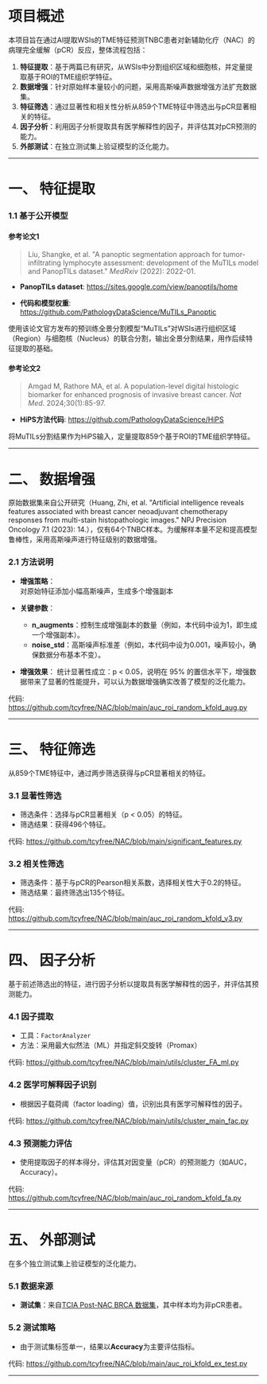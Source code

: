 # 项目概述

本项目旨在通过AI提取WSIs的TME特征预测TNBC患者对新辅助化疗（NAC）的病理完全缓解（pCR）反应，整体流程包括：

1. **特征提取**：基于两篇已有研究，从WSIs中分割组织区域和细胞核，并定量提取基于ROI的TME组织学特征。
2. **数据增强**：针对原始样本量较小的问题，采用高斯噪声数据增强方法扩充数据集。
3. **特征筛选**：通过显著性和相关性分析从859个TME特征中筛选出与pCR显著相关的特征。
4. **因子分析**：利用因子分析提取具有医学解释性的因子，并评估其对pCR预测的能力。
5. **外部测试**：在独立测试集上验证模型的泛化能力。

---

# 一、 特征提取

### 1.1 基于公开模型

#### 参考论文1  
> Liu, Shangke, et al. "A panoptic segmentation approach for tumor-infiltrating lymphocyte assessment: development of the MuTILs model and PanopTILs dataset." *MedRxiv* (2022): 2022-01.

- **PanopTILs dataset**: https://sites.google.com/view/panoptils/home

- **代码和模型权重**: https://github.com/PathologyDataScience/MuTILs_Panoptic

使用该论文官方发布的预训练全景分割模型“MuTILs”对WSIs进行组织区域（Region）与细胞核（Nucleus）的联合分割，输出全景分割结果，用作后续特征提取的基础。

#### 参考论文2  
> Amgad M, Rathore MA, et al. A population-level digital histologic biomarker for enhanced prognosis of invasive breast cancer. *Nat Med*. 2024;30(1):85-97.

- **HiPS方法代码**: https://github.com/PathologyDataScience/HiPS

将MuTILs分割结果作为HiPS输入，定量提取859个基于ROI的TME组织学特征。

---

# 二、 数据增强

原始数据集来自公开研究（Huang, Zhi, et al. "Artificial intelligence reveals features associated with breast cancer neoadjuvant chemotherapy responses from multi-stain histopathologic images." NPJ Precision Oncology 7.1 (2023): 14.），仅有64个TNBC样本。为缓解样本量不足和提高模型鲁棒性，采用高斯噪声进行特征级别的数据增强。

### 2.1 方法说明

- **增强策略**：  
  对原始特征添加小幅高斯噪声，生成多个增强副本
  
- **关键参数**：
  - **n_augments**：控制生成增强副本的数量（例如，本代码中设为1，即生成一个增强副本）。
  - **noise_std**：高斯噪声标准差（例如，本代码中设为0.001，噪声较小，确保数据分布基本不变）。

- **增强效果**：
  统计显著性成立：p < 0.05，说明在 95% 的置信水平下，增强数据带来了显著的性能提升，可以认为数据增强确实改善了模型的泛化能力。

代码: https://github.com/tcyfree/NAC/blob/main/auc_roi_random_kfold_aug.py

---

# 三、 特征筛选

从859个TME特征中，通过两步筛选获得与pCR显著相关的特征。

### 3.1 显著性筛选

- 筛选条件：选择与pCR显著相关（p < 0.05）的特征。
- 筛选结果：获得496个特征。

代码: https://github.com/tcyfree/NAC/blob/main/significant_features.py

### 3.2 相关性筛选

- 筛选条件：基于与pCR的Pearson相关系数，选择相关性大于0.2的特征。
- 筛选结果：最终筛选出135个特征。

代码: https://github.com/tcyfree/NAC/blob/main/auc_roi_random_kfold_v3.py

---

# 四、 因子分析

基于前述筛选出的特征，进行因子分析以提取具有医学解释性的因子，并评估其预测能力。

### 4.1 因子提取

- 工具：`FactorAnalyzer`
- 方法：采用最大似然法（ML）并指定斜交旋转（Promax）

代码: https://github.com/tcyfree/NAC/blob/main/utils/cluster_FA_ml.py

### 4.2 医学可解释因子识别

- 根据因子载荷阈（factor loading）值，识别出具有医学可解释性的因子。

代码: https://github.com/tcyfree/NAC/blob/main/utils/cluster_main_fac.py

### 4.3 预测能力评估

- 使用提取因子的样本得分，评估其对因变量（pCR）的预测能力（如AUC，Accuracy）。

代码: https://github.com/tcyfree/NAC/blob/main/auc_roi_random_kfold_fa.py

---

# 五、 外部测试

在多个独立测试集上验证模型的泛化能力。

### 5.1 数据来源

- **测试集**：来自[TCIA Post-NAC BRCA 数据集](https://www.cancerimagingarchive.net/collection/post-nat-brca)，其中样本均为非pCR患者。

### 5.2 测试策略

- 由于测试集标签单一，结果以**Accuracy**为主要评估指标。

代码: https://github.com/tcyfree/NAC/blob/main/auc_roi_kfold_ex_test.py

---
